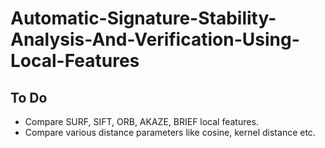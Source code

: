 # Automatic-Signature-Stability-Analysis-And-Verification-Using-Local-Features

## To Do
 - Compare SURF, SIFT, ORB, AKAZE, BRIEF local features.
 - Compare various distance parameters like cosine, kernel distance etc.
